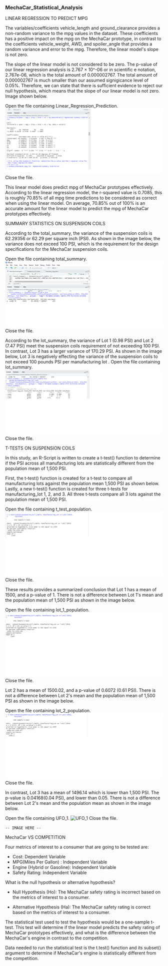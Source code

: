 ### MechaCar_Statistical_Analysis

LINEAR REGRESSION TO PREDICT MPG

The variables/coefficients vehicle_length and ground_clearance provides a non-random variance to the mpg values in the dataset. These coefficients has a positive impact on the mpg on the MechaCar prototype, in contrast to the coefficients vehicle_weight, AWD, and spoiler_angle that provides a random variance and error to the mpg. Therefore, the linear model's slope is not zero. 

The slope of the linear model is not considered to be zero. The p-value of our linear regression analysis is 2.767 × 10^-06 or in scientific e notation, 2.767e-06, which is the total amount of 0.000002767. The total amount of 0.000002767 is much smaller than our assumed signigicance level of 0.05%. Therefore, we can state that there is sufficient evidence to reject our null hypothesis, which means that the slope of our linear model is not zero. Image shown below.

Open the file containing Linear_Regression_Prediction.
![Linear_Regression_Prediction](/MechaCar_Statistical_Analysis/resources/Linear_Regression_Prediction.png)
Close the file.

This linear model does predict mpg of MechaCar prototypes effectively. According to the linear regression model, the r-squared value is 0.7085, this is roughly 70.85% of all mpg time predictions to be considered as correct when using the linear model. On average, 70.85% out of 100% is an accurate amount for the linear model to predict the mpg of MechaCar
prototypes effectively. 

SUMMARY STATISTICS ON SUSPENSION COILS

According to the total_summary, the variance of the suspension coils is 62.29356 or 62.29 per square inch (PSI). As shown in the image below, the variance does not exceed 100 PSI, which is the requirement for the design specifications for the MechaCar suspension coils.  

Open the file containing total_summary.
![total_summary](/MechaCar_Statistical_Analysis/resources/total_summary.png)
Close the file.		

According to the lot_summary, the variance of Lot 1 (0.98 PSI) and Lot 2 (7.47 PSI) meet the suspension coils requirement of not exceeding 100 PSI. In contrast, Lot 3 has a larger variance of 170.29 PSI. As shown in the image below, Lot 3 is negatively effecting the variance of the suspension coils to not exceed 100 pounds PSI per manufacturing lot . 
Open the file containing lot_summary.
![lot_summary](/MechaCar_Statistical_Analysis/resources/lot_summary.png)
Close the file.

T-TESTS ON SUSPENSION COILS

In this study, an R-Script is written to create a t-test() function to determine if the PSI across all manufacturing lots are statistically different from the population mean of 
1,500 PSI.

First, the t-test() function is created for a t-test to compare all manufacturing lots against the population mean 1,500 PSI as shown below. Lastly, a new t-test() function is created for three t-tests for manufacturing_lot 1, 2, and 3. All three t-tests compare all 3 lots against the population mean of 1,500 PSI.

Open the file containing t_test_population.
![t_test_population](/MechaCar_Statistical_Analysis/resources/t_test_population.png)
Close the file.
	
These results provides a summarized conclusion that Lot 1 has a mean of 1500, and a p-value of 1. There is not a difference between Lot 1's mean and the population mean of 1,500 PSI as shown in the image below.

Open the file containing lot_1_population.
![lot_1_population](/MechaCar_Statistical_Analysis/resources/lot_1_population.png)
Close the file.

Lot 2 has a mean of 1500.02, and a p-value of 0.6072 (0.61 PSI). There is not a difference between Lot 2's mean and the population mean of 1,500 PSI as shown in the image below.

Open the file containing lot_2_population.
![lot_2_population](/MechaCar_Statistical_Analysis/resources/lot_2_population.png)
Close the file.
	
In contrast, Lot 3 has a mean of 1496.14 which is lower than 1,500 PSI. The p-value is 0.04168(0.04 PSI), and lower than 0.05. There is not a difference between Lot 2's mean and the population mean as shown in the image below.  

Open the file containing UFO_1.
![UFO_1](/UFOs/static/images/UFO_1.png)
Close the file.

	-- IMAGE HERE --	

MechaCar VS COMPETITION

Four metrics of interest to a consumer that are going to be tested are: 

* Cost: Dependent Variable
* MPG(Miles Per Gallon) : Independent Variable
* Engine (Hybrid or Gasoline): Independent Variable 
* Safety Rating: Independent Variable

What is the null hypothesis or alternative hypothesis?
	
* Null Hypothesis (Ho): The MechaCar safety rating is incorrect based on the metrics of interest to a consumer. 

* Alternative Hypothesis (Ha): The MechaCar safety rating is correct based on the metrics of interest to a consumer. 

The statistical test used to test the hypothesis would be a one-sample t-test. This test will determine if the linear model predicts the safety rating of MechaCar prototypes effectively, and what is the difference between the MechaCar's engine in contrast to the competition. 

Data needed to run the statistical test is the t.test() function and its subset() argument to determine if MechaCar's engine is statistically different from the competition.
